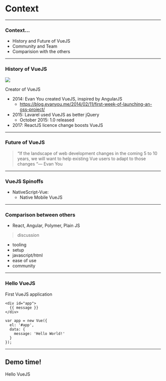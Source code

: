 # Context

---
### Context...

- History and Future of VueJS
- Community and Team
- Comparision with the others

---
### History of VueJS
<img src="/images/evan.jpeg" style="border:0px;"> 

Creator of VueJS

- 2014: Evan You created VueJS, inspired by AngularJS
    - https://blog.evanyou.me/2014/02/11/first-week-of-launching-an-oss-project/
- 2015: Lavarel used VueJS as better jQuery
    - October 2015: 1.0 released
- 2017: ReactJS licence change boosts VueJS

---
### Future of VueJS
> “If the landscape of web development changes in the coming 5 to 10 years, we will want to help existing Vue users to adapt to those changes “— Evan You


---
### VueJS Spinoffs
- NativeScript-Vue:
    - Native Mobile VueJS

---
### Comparison between others
- React, Angular, Polymer, Plain JS

 > discussion

 - tooling
 - setup
 - javascript/html
 - ease of use
 - community
 
---
### Hello VueJS

First VueJS application
```
<div id="app">
  {{ message }}
</div>

var app = new Vue({
  el: '#app',
  data: {
    message: 'Hello World!'
  }
});

```

---
<!-- .slide: data-background="url('images/demo.jpg')" data-background-size="cover" --> 
<!-- .slide: class="lab" -->
## Demo time!
Hello VueJS

